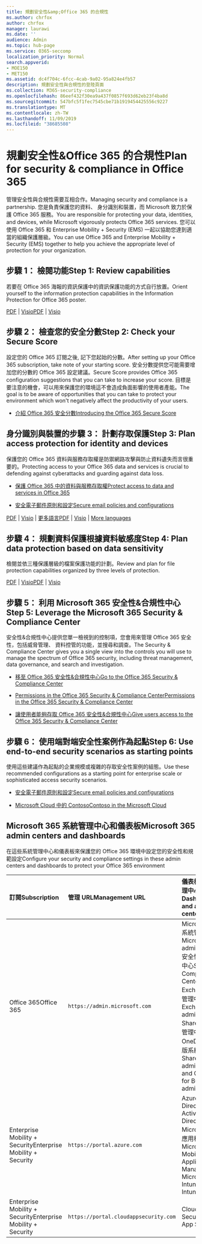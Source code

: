 ```yaml
---
title: 規劃安全性&amp;Office 365 的合規性
ms.author: chrfox
author: chrfox
manager: laurawi
ms.date: ''
audience: Admin
ms.topic: hub-page
ms.service: O365-seccomp
localization_priority: Normal
search.appverid:
- MOE150
- MET150
ms.assetid: dc4f704c-6fcc-4cab-9a02-95a824e4fb57
description: 規劃安全性與合規性的登陸頁面
ms.collection: M365-security-compliance
ms.openlocfilehash: 86eef432f30ea9a437f0857f693d62eb23f4ba8d
ms.sourcegitcommit: 547bfc5f1fec7545cbe71b1919454425556c9227
ms.translationtype: MT
ms.contentlocale: zh-TW
ms.lasthandoff: 11/09/2019
ms.locfileid: "38685508"
---
```

# <a name="plan-for-security-amp-compliance-in-office-365"></a><span data-ttu-id="4427e-103">規劃安全性&amp;Office 365 的合規性</span><span class="sxs-lookup"><span data-stu-id="4427e-103">Plan for security &amp; compliance in Office 365</span></span>

<span data-ttu-id="4427e-104">管理安全性與合規性需要互相合作。</span><span class="sxs-lookup"><span data-stu-id="4427e-104">Managing security and compliance is a partnership.</span></span> <span data-ttu-id="4427e-105">您是負責保護您的資料、 身分識別和裝置，而 Microsoft 致力於保護 Office 365 服務。</span><span class="sxs-lookup"><span data-stu-id="4427e-105">You are responsible for protecting your data, identities, and devices, while Microsoft vigorously protects Office 365 services.</span></span> <span data-ttu-id="4427e-106">您可以使用 Office 365 和 Enterprise Mobility + Security (EMS) 一起以協助您達到適當的組織保護層級。</span><span class="sxs-lookup"><span data-stu-id="4427e-106">You can use Office 365 and Enterprise Mobility + Security (EMS) together to help you achieve the appropriate level of protection for your organization.</span></span>
  
## <a name="step-1-review-capabilities"></a><span data-ttu-id="4427e-107">步驟 1： 檢閱功能</span><span class="sxs-lookup"><span data-stu-id="4427e-107">Step 1: Review capabilities</span></span>

<span data-ttu-id="4427e-108">若要在 Office 365 海報的資訊保護中的資訊保護功能的方式自行放置。</span><span class="sxs-lookup"><span data-stu-id="4427e-108">Orient yourself to the information protection capabilities in the Information Protection for Office 365 poster.</span></span> 
  
<span data-ttu-id="4427e-109">[PDF](https://download.microsoft.com/download/2/3/D/23D91386-8349-4F7A-9470-FD5AED861F16/MSFT_cloud_architecture_informationprotection.pdf) | [Visio](https://download.microsoft.com/download/2/3/D/23D91386-8349-4F7A-9470-FD5AED861F16/MSFT_cloud_architecture_informationprotection.vsd)</span><span class="sxs-lookup"><span data-stu-id="4427e-109">[PDF](https://download.microsoft.com/download/2/3/D/23D91386-8349-4F7A-9470-FD5AED861F16/MSFT_cloud_architecture_informationprotection.pdf) | [Visio](https://download.microsoft.com/download/2/3/D/23D91386-8349-4F7A-9470-FD5AED861F16/MSFT_cloud_architecture_informationprotection.vsd)</span></span>
  
## <a name="step-2-check-your-secure-score"></a><span data-ttu-id="4427e-110">步驟 2： 檢查您的安全分數</span><span class="sxs-lookup"><span data-stu-id="4427e-110">Step 2: Check your Secure Score</span></span>

<span data-ttu-id="4427e-111">設定您的 Office 365 訂閱之後, 記下您起始的分數。</span><span class="sxs-lookup"><span data-stu-id="4427e-111">After setting up your Office 365 subscription, take note of your starting score.</span></span> <span data-ttu-id="4427e-112">安全分數提供您可能需要增加您的分數的 Office 365 設定建議。</span><span class="sxs-lookup"><span data-stu-id="4427e-112">Secure Score provides Office 365 configuration suggestions that you can take to increase your score.</span></span> <span data-ttu-id="4427e-113">目標是要注意的機會，可以用來保護您的環境這不會造成負面影響的使用者產能。</span><span class="sxs-lookup"><span data-stu-id="4427e-113">The goal is to be aware of opportunities that you can take to protect your environment which won't negatively affect the productivity of your users.</span></span>
  
- [<span data-ttu-id="4427e-114">介紹 Office 365 安全分數</span><span class="sxs-lookup"><span data-stu-id="4427e-114">Introducing the Office 365 Secure Score</span></span>](../security/mtp/microsoft-secure-score.md)
    
## <a name="step-3-plan-access-protection-for-identity-and-devices"></a><span data-ttu-id="4427e-115">身分識別與裝置的步驟 3： 計劃存取保護</span><span class="sxs-lookup"><span data-stu-id="4427e-115">Step 3: Plan access protection for identity and devices</span></span>

<span data-ttu-id="4427e-116">保護您的 Office 365 資料與服務存取權是防禦網路攻擊與防止資料遺失而言很重要的。</span><span class="sxs-lookup"><span data-stu-id="4427e-116">Protecting access to your Office 365 data and services is crucial to defending against cyberattacks and guarding against data loss.</span></span>
  
- [<span data-ttu-id="4427e-117">保護 Office 365 中的資料與服務存取權</span><span class="sxs-lookup"><span data-stu-id="4427e-117">Protect access to data and services in Office 365</span></span>](protect-access-to-data-and-services.md)
    
- [<span data-ttu-id="4427e-118">安全電子郵件原則和設定</span><span class="sxs-lookup"><span data-stu-id="4427e-118">Secure email policies and configurations</span></span>](https://docs.microsoft.com/microsoft-365/enterprise/secure-email-recommended-policies)
    
<span data-ttu-id="4427e-119">[PDF](https://go.microsoft.com/fwlink/p/?linkid=841656) | [Visio](https://go.microsoft.com/fwlink/p/?linkid=841657) | [更多語言](https://www.microsoft.com/download/details.aspx?id=55032)</span><span class="sxs-lookup"><span data-stu-id="4427e-119">[PDF](https://go.microsoft.com/fwlink/p/?linkid=841656) | [Visio](https://go.microsoft.com/fwlink/p/?linkid=841657) | [More languages](https://www.microsoft.com/download/details.aspx?id=55032)</span></span>
  
## <a name="step-4-plan-data-protection-based-on-data-sensitivity"></a><span data-ttu-id="4427e-120">步驟 4： 規劃資料保護根據資料敏感度</span><span class="sxs-lookup"><span data-stu-id="4427e-120">Step 4: Plan data protection based on data sensitivity</span></span>

<span data-ttu-id="4427e-121">檢閱並依三種保護層級的檔案保護功能的計劃。</span><span class="sxs-lookup"><span data-stu-id="4427e-121">Review and plan for file protection capabilities organized by three levels of protection.</span></span>
  
<span data-ttu-id="4427e-122">[PDF](https://download.microsoft.com/download/7/8/9/789645A5-BD10-4541-BC33-F8D1EFF5E911/MSFT_cloud_architecture_O365%20file%20protection.pdf) | [Visio](https://download.microsoft.com/download/7/8/9/789645A5-BD10-4541-BC33-F8D1EFF5E911/MSFT_cloud_architecture_O365%20file%20protection.vsdx)</span><span class="sxs-lookup"><span data-stu-id="4427e-122">[PDF](https://download.microsoft.com/download/7/8/9/789645A5-BD10-4541-BC33-F8D1EFF5E911/MSFT_cloud_architecture_O365%20file%20protection.pdf) | [Visio](https://download.microsoft.com/download/7/8/9/789645A5-BD10-4541-BC33-F8D1EFF5E911/MSFT_cloud_architecture_O365%20file%20protection.vsdx)</span></span>
  
## <a name="step-5-leverage-the-microsoft-365-security-amp-compliance-center"></a><span data-ttu-id="4427e-123">步驟 5： 利用 Microsoft 365 安全性&amp;合規性中心</span><span class="sxs-lookup"><span data-stu-id="4427e-123">Step 5: Leverage the Microsoft 365 Security &amp; Compliance Center</span></span>

<span data-ttu-id="4427e-124">安全性&amp;合規性中心提供您單一檢視到的控制項，您會用來管理 Office 365 安全性，包括威脅管理、 資料控管的功能，並搜尋和調查。</span><span class="sxs-lookup"><span data-stu-id="4427e-124">The Security &amp; Compliance Center gives you a single view into the controls you will use to manage the spectrum of Office 365 security, including threat management, data governance, and search and investigation.</span></span> 
  
- [<span data-ttu-id="4427e-125">移至 Office 365 安全性&amp;合規性中心</span><span class="sxs-lookup"><span data-stu-id="4427e-125">Go to the Office 365 Security &amp; Compliance Center</span></span>](go-to-the-securitycompliance-center.md)
    
- [<span data-ttu-id="4427e-126">Permissions in the Office 365 Security &amp; Compliance Center</span><span class="sxs-lookup"><span data-stu-id="4427e-126">Permissions in the Office 365 Security &amp; Compliance Center</span></span>](~/security/office-365-security/protect-against-threats.md)
    
- [<span data-ttu-id="4427e-127">讓使用者能夠存取 Office 365 安全性&amp;合規性中心</span><span class="sxs-lookup"><span data-stu-id="4427e-127">Give users access to the Office 365 Security &amp; Compliance Center</span></span>](~/security/office-365-security/grant-access-to-the-security-and-compliance-center.md)
    
## <a name="step-6-use-end-to-end-security-scenarios-as-starting-points"></a><span data-ttu-id="4427e-128">步驟 6： 使用端對端安全性案例作為起點</span><span class="sxs-lookup"><span data-stu-id="4427e-128">Step 6: Use end-to-end security scenarios as starting points</span></span>

<span data-ttu-id="4427e-129">使用這些建議作為起點的企業規模或複雜的存取安全性案例的組態。</span><span class="sxs-lookup"><span data-stu-id="4427e-129">Use these recommended configurations as a starting point for enterprise scale or sophisticated access security scenarios.</span></span>
  
- [<span data-ttu-id="4427e-130">安全電子郵件原則和設定</span><span class="sxs-lookup"><span data-stu-id="4427e-130">Secure email policies and configurations</span></span>](https://docs.microsoft.com/microsoft-365/enterprise/secure-email-recommended-policies)
    
- [<span data-ttu-id="4427e-131">Microsoft Cloud 中的 Contoso</span><span class="sxs-lookup"><span data-stu-id="4427e-131">Contoso in the Microsoft Cloud</span></span>](https://aka.ms/cloudarchcontoso)
    
## <a name="microsoft-365-admin-centers-and-dashboards"></a><span data-ttu-id="4427e-132">Microsoft 365 系統管理中心和儀表板</span><span class="sxs-lookup"><span data-stu-id="4427e-132">Microsoft 365 admin centers and dashboards</span></span>

<span data-ttu-id="4427e-133">在這些系統管理中心和儀表板來保護您的 Office 365 環境中設定您的安全性和規範設定</span><span class="sxs-lookup"><span data-stu-id="4427e-133">Configure your security and compliance settings in these admin centers and dashboards to protect your Office 365 environment</span></span>
  
|<span data-ttu-id="4427e-134">**訂閱**</span><span class="sxs-lookup"><span data-stu-id="4427e-134">**Subscription**</span></span>|<span data-ttu-id="4427e-135">**管理 URL**</span><span class="sxs-lookup"><span data-stu-id="4427e-135">**Management URL**</span></span>|<span data-ttu-id="4427e-136">**儀表板和系統管理中心**</span><span class="sxs-lookup"><span data-stu-id="4427e-136">**Dashboards and admin centers**</span></span>|
|:-----|:-----|:-----|
|<span data-ttu-id="4427e-137">Office 365</span><span class="sxs-lookup"><span data-stu-id="4427e-137">Office 365</span></span>  <br/> |`https://admin.microsoft.com`  <br/> | <span data-ttu-id="4427e-138">Microsoft 365 系統管理中心</span><span class="sxs-lookup"><span data-stu-id="4427e-138">Microsoft 365 admin center</span></span>  <br/>  <span data-ttu-id="4427e-139">安全性&amp;合規性中心</span><span class="sxs-lookup"><span data-stu-id="4427e-139">Security &amp; Compliance Center</span></span>  <br/>  <span data-ttu-id="4427e-140">Exchange 系統管理中心</span><span class="sxs-lookup"><span data-stu-id="4427e-140">Exchange admin center</span></span>  <br/>  <span data-ttu-id="4427e-141">SharePoint 系統管理中心和 OneDrive 商務版系統管理中心</span><span class="sxs-lookup"><span data-stu-id="4427e-141">SharePoint admin center and OneDrive for Business admin center</span></span>  <br/> |
|<span data-ttu-id="4427e-142">Enterprise Mobility + Security</span><span class="sxs-lookup"><span data-stu-id="4427e-142">Enterprise Mobility + Security</span></span>  <br/> |`https://portal.azure.com`  <br/> | <span data-ttu-id="4427e-143">Azure Active Directory</span><span class="sxs-lookup"><span data-stu-id="4427e-143">Azure Active Directory</span></span>  <br/>  <span data-ttu-id="4427e-144">Microsoft 行動應用程式管理</span><span class="sxs-lookup"><span data-stu-id="4427e-144">Microsoft Mobile Application Management</span></span>  <br/>  <span data-ttu-id="4427e-145">Microsoft Intune</span><span class="sxs-lookup"><span data-stu-id="4427e-145">Microsoft Intune</span></span>  <br/> |
|<span data-ttu-id="4427e-146">Enterprise Mobility + Security</span><span class="sxs-lookup"><span data-stu-id="4427e-146">Enterprise Mobility + Security</span></span>  <br/> |`https://portal.cloudappsecurity.com`  <br/> | <span data-ttu-id="4427e-147">Cloud App Security</span><span class="sxs-lookup"><span data-stu-id="4427e-147">Cloud App Security</span></span>  <br/> |
